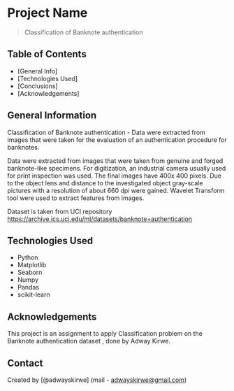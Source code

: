 # Project Name
> Classification of Banknote authentication 

## Table of Contents
* [General Info]
* [Technologies Used]
* [Conclusions]
* [Acknowledgements]

<!-- You can include any other section that is pertinent to your problem -->

## General Information
Classification of Banknote authentication - Data were extracted from images that were taken for the evaluation of an authentication procedure for banknotes.

Data were extracted from images that were taken from genuine and forged banknote-like specimens. For digitization, an industrial camera usually used for print inspection was used. The final images have 400x 400 pixels. Due to the object lens and distance to the investigated object gray-scale pictures with a resolution of about 660 dpi were gained. Wavelet Transform tool were used to extract features from images.

Dataset is taken from UCI repository https://archive.ics.uci.edu/ml/datasets/banknote+authentication



<!-- You don't have to answer all the questions - just the ones relevant to your project. -->


<!-- You don't have to answer all the questions - just the ones relevant to your project. -->


## Technologies Used
- Python
- Matplotlib
- Seaborn
- Numpy
- Pandas
- scikit-learn


<!-- As the libraries versions keep on changing, it is recommended to mention the version of library used in this project -->

## Acknowledgements
This project is an assignment to apply Classification problem on the Banknote authentication dataset , done by Adway Kirwe.

## Contact
Created by [@adwayskirwe] (mail - adwayskirwe@gmail.com) 


<!-- Optional -->
<!-- ## License -->
<!-- This project is open source and available under the [... License](). -->

<!-- You don't have to include all sections - just the one's relevant to your project -->